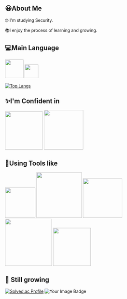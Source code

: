 ## 😃About Me
🤓 I'm studying Security.

📚I enjoy the process of learning and growing.

## 💻Main Language
<img src="https://img.shields.io/badge/C++-00599C.svg?&style=for-the-badge&logo=C++&logoColor=white" width="61"/> <img src="https://img.shields.io/badge/C%23-7c3aed.svg?&style=for-the-badge&logo=C-sharp&logoColor=white" width="45"/>

[![Top Langs](https://github-readme-stats.vercel.app/api/top-langs/?username=jiwon1605&layout=compact)](https://github.com/anuraghazra/github-readme-stats)

## ✨I'm Confident in
<img src="https://img.shields.io/badge/Ubuntu-E95420.svg?&style=for-the-badge&logo=Ubuntu&logoColor=white" width="125"/> <img src="https://img.shields.io/badge/Firebase-DD2C00.svg?&style=for-the-badge&logo=Firebase&logoColor=white" width="130"/> 

## 🔧Using Tools like
<img src="https://img.shields.io/badge/Unity-FFFFFF.svg?&style=for-the-badge&logo=Unity&logoColor=black" width="100"/> <img src="https://img.shields.io/badge/Visual%20Studio-8249bb?style=for-the-badge&logo=Visual-Studio&logoColor=white" width="150"/> <img src="https://img.shields.io/badge/Visual%20Code-3ba8f2?style=for-the-badge&logo=Visual-Studio&logoColor=white" width="130"/> <img src="https://img.shields.io/badge/VirtualBox-2F61B4.svg?&style=for-the-badge&logo=VirtualBox&logoColor=white" width="155"/> <img src="https://img.shields.io/badge/Discord-5865F2.svg?&style=for-the-badge&logo=Discord&logoColor=white" width="125"/> 

## 🌱 Still growing
[![Solved.ac Profile](http://mazassumnida.wtf/api/v2/generate_badge?boj=choe180115)](https://solved.ac/choe180115/)
<img src="https://tryhackme-badges.s3.amazonaws.com/gorapaduck.png" alt="Your Image Badge" />



